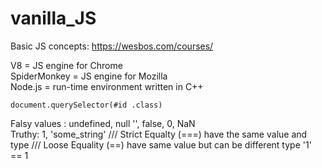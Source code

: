 # vanilla_JS
Basic JS concepts: https://wesbos.com/courses/


 V8 =  JS engine for Chrome  
 SpiderMonkey = JS engine for Mozilla  
 Node.js = run-time environment written in C++


`document.querySelector(#id .class)`


Falsy values : undefined, null '', false, 0, NaN  
Truthy: 1, 'some_string'
/// Strict Equalty (===) have the same value and type 
/// Loose Equality (==) have same value but can be different type '1' == 1
